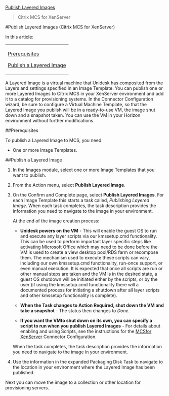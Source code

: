 [Publish Layered Images](layered_images_publish_co4)
 > Citrix MCS for XenServer
#Publish Layered Images (Citrix MCS for XenServer)
In this article:
<table>            <col></col>            <tbody>                <tr>                    <td>                        <p><a href="#Prerequi"> Prerequisites</a>                        </p>                        <p><a href="#Pub"> Publish a Layered Image</a>                        </p>                    </td>                </tr>            </tbody>        </table>
A Layered Image is a virtual machine that Unidesk has composited from the Layers and settings specified in an Image Template. You can publish one or more Layered Images to Citrix MCS in your XenServer environment and add it to a catalog for provisioning systems.  In the Connector Configuration wizard, be sure to configure a Virtual Machine Template, so that the Layered Image you publish will be in a ready-to-use VM, the image shut down and a snapshot taken. You can use the VM in your Horizon environment without further modifications.
##Prerequisites<a name="Prerequi"></a>
To publish a Layered Image to MCS, you need:
<ul>            <li>One or more Image Templates. </li>        </ul>
##Publish a Layered Image<a name="Pub"></a>
<ol>            <li>                <p>In the Images module, select one or more Image Templates that you want to publish.</p>            </li>            <li>                <p>From the Action menu, select <b>Publish Layered Image</b>.</p>            </li>            <li>                <p>On the Confirm and Complete page, select <b>Publish Layered Images</b>.  For each Image Template this starts a task called, <i>Publishing Layered Image</i>. When each task completes, the task description provides the information you need to navigate to the image in your environment. </p>                <p>At the end of the image creation process:</p>                <ul>                    <li>                        <p><b>Unidesk powers on the VM</b> - This will enable the guest OS to run and execute any layer scripts via our kmssetup.cmd functionality. This can be used to perform important layer specific steps like activating Microsoft Office which may need to be done before the VM is used to create a view desktop pool/RDS farm or recompose them. The mechanism used to execute these scripts can vary, including our own kmssetup.cmd functionality, run-once support, or even manual execution. It is expected that once all scripts are run or other manual steps are taken and the VM is in the desired state, a guest OS shutdown will be initiated either by the scripts, or by the user (if using the kmssetup.cmd functionality there will a documented process for initiating a shutdown after all layer scripts and other kmssetup functionality is complete).</p>                    </li>                    <li>                        <p><b>When the Task changes to Action Required, shut down the VM and take a snapshot</b> - The status then changes to <i>Done</i>. </p>                    </li>                    <li>                        <p><b>If you want the VMto shut down on its own, you can specify a script to run when you publish Layered Images</b> - For details about enabling and using Scripts, see the instructions for the <a href="connector_config_fields_xs_mc4.htm">MCSfor XenServer</a> Connector Configuration.  </p>                    </li>                </ul>                <p>When the task completes, the task description provides the information you need to navigate to the image in your environment.</p>            </li>            <li>                <p>Use the information in the expanded Packaging Disk Task to navigate to the location in your environment where the Layered Image has been published.</p>            </li>        </ol>
Next you can move the image to a collection or other location for provisioning servers.


